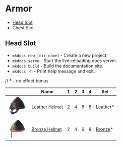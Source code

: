 # Armor
* [Head Slot](#head)
* Chest Slot

## Head Slot <blah id="head"> </blah>

* `mkdocs new [dir-name]` - Create a new project.
* `mkdocs serve` - Start the live-reloading docs server.
* `mkdocs build` - Build the documentation site.
* `mkdocs -h` - Print help message and exit.

//  * - no effect bonus  


|                                                                     | Name                                      | 1 | 2 | 3 | 4 | Set                     |
| ------------------------------------------------------------------- | ----------------------------------------- | - | - | - | - | ----------------------- |
| [![Leather Helmet](/assets/leather_helmet.png)](/items/leather_helmet) | [Leather Helmet](/items/leather_helmet) | 2 | 4 | 6 | 8 | [Leather](/equipment/armor/sets#leather)* |
| [![Bronze Helmet](/assets/bronze_helmet.png)](/items/bronze_helmet) | [Bronze Helmet](/items/bronze_helmet)     | 2 | 4 | 6 | 8 | [Bronze](/equipment/armor/sets#bronze)* |